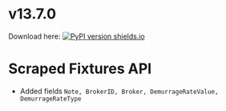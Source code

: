 # v13.7.0
Download here: [![PyPI version shields.io](https://img.shields.io/pypi/v/signal-ocean.svg)](https://pypi.python.org/pypi/signal-ocean/)

# Scraped Fixtures API

- Added fields `Note, BrokerID, Broker, DemurrageRateValue, DemurrageRateType`
